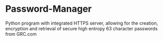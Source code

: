 # Password-Manager
Python program with integrated HTTPS server, allowing for the creation, encryption and retrieval of secure high entropy 63 character passwords from GRC.com
